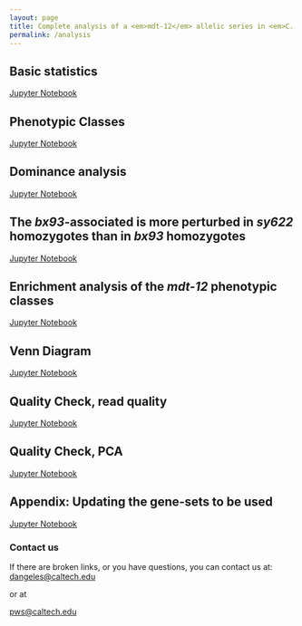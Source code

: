 ```yaml
---
layout: page
title: Complete analysis of a <em>mdt-12</em> allelic series in <em>C. elegans</em>
permalink: /analysis
---
```


## Basic statistics
<a href="{{ site.baseurl }}/notebook/basic.html"> Jupyter Notebook</a>

## Phenotypic Classes
<a href="{{ site.baseurl }}/notebook/phenotypic_classes.html"> Jupyter Notebook</a>

## Dominance analysis
<a href="{{ site.baseurl }}/notebook/dominance.html"> Jupyter Notebook</a>

## The *bx93*-associated is more perturbed in *sy622* homozygotes than in *bx93* homozygotes
<a href="{{ site.baseurl }}/notebook/bx93_class.html"> Jupyter Notebook</a>

## Enrichment analysis of the *mdt-12* phenotypic classes
<a href="{{ site.baseurl }}/notebook/enrichment.html"> Jupyter Notebook</a>

## Venn Diagram
<a href="{{ site.baseurl }}/notebook/venn.html"> Jupyter Notebook</a>

## Quality Check, read quality
<a href="{{ site.baseurl }}/notebook/qc.html"> Jupyter Notebook</a>


## Quality Check, PCA
<a href="{{ site.baseurl }}/notebook/quality.html"> Jupyter Notebook</a>


## Appendix: Updating the gene-sets to be used  
<a href="{{ site.baseurl }}/notebook/appendix.html"> Jupyter Notebook</a>


### Contact us
If there are broken links, or you have questions, you can contact us at:
[dangeles@caltech.edu](mailto:dangeles@caltech.edu)

or at

[pws@caltech.edu](mailto:pws@caltech.edu)
